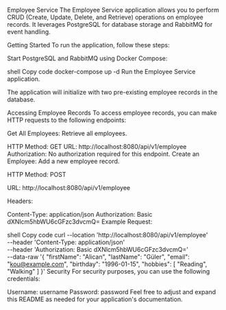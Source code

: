 Employee Service
The Employee Service application allows you to perform CRUD (Create, Update, Delete, and Retrieve) operations on employee records. It leverages PostgreSQL for database storage and RabbitMQ for event handling.

Getting Started
To run the application, follow these steps:

Start PostgreSQL and RabbitMQ using Docker Compose:

shell
Copy code
docker-compose up -d
Run the Employee Service application.

The application will initialize with two pre-existing employee records in the database.

Accessing Employee Records
To access employee records, you can make HTTP requests to the following endpoints:

Get All Employees: Retrieve all employees.

HTTP Method: GET
URL: http://localhost:8080/api/v1/employee
Authorization: No authorization required for this endpoint.
Create an Employee: Add a new employee record.

HTTP Method: POST

URL: http://localhost:8080/api/v1/employee

Headers:

Content-Type: application/json
Authorization: Basic dXNlcm5hbWU6cGFzc3dvcmQ=
Example Request:

shell
Copy code
curl --location 'http://localhost:8080/api/v1/employee' \
--header 'Content-Type: application/json' \
--header 'Authorization: Basic dXNlcm5hbWU6cGFzc3dvcmQ=' \
--data-raw '{
"firstName": "Alican",
"lastName": "Güler",
"email": "kou@example.com",
"birthday": "1996-01-15",
"hobbies": [
"Reading",
"Walking"
]
}'
Security
For security purposes, you can use the following credentials:

Username: username
Password: password
Feel free to adjust and expand this README as needed for your application's documentation.